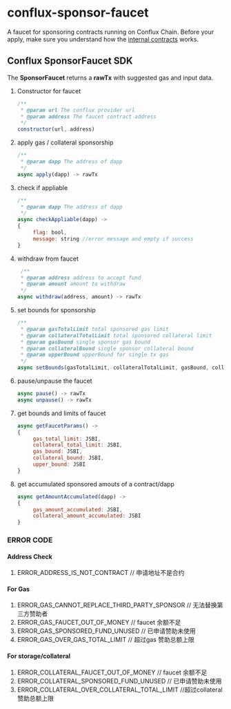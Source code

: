 # conflux-sponsor-faucet

A faucet for sponsoring contracts running on Conflux Chain. Before your apply, make sure you understand how the [internal contracts](https://github.com/Conflux-Chain/conflux-rust/tree/master/internal_contract) works.

## Conflux SponsorFaucet SDK
The **SponsorFaucet** returns a **rawTx** with suggested gas and input data. 

1. Constructor for faucet
   ```js
   /**
    * @param url The conflux provider url 
    * @param address The faucet contract address
    */
   constructor(url, address)
   ```

2. apply gas / collateral sponsorship 

   ```js
   /**
    * @param dapp The address of dapp 
    */
   async apply(dapp) -> rawTx
   ```

3. check if appliable

   ```js
   /**
    * @param dapp The address of dapp 
    */
   async checkAppliable(dapp) -> 
   {	
     	flag: bool,
     	message: string //error message and empty if success 
   }
   ```
4. withdraw from faucet

   ```js
    /**
    * @param address address to accept fund 
    * @param amount amount to withdraw
    */
   async withdraw(address, amount) -> rawTx
   ```
5. set bounds for sponsorship

   ```js
   /**
    * @param gasTotalLimit total sponsored gas limit
    * @param collateralTotalLimit total sponsored collateral limit
    * @param gasBound single sponsor gas bound
    * @param collateralBound single sponsor collateral bound
    * @param upperBound upperBound for single tx gas
    */
   async setBounds(gasTotalLimit, collateralTotalLimit, gasBound, collateralBound, upperBound) -> rawTx
   ```

6. pause/unpause the faucet

   ```js
   async pause() -> rawTx
   async unpause() -> rawTx
   ```

7. get bounds and limits of faucet

   ```js
   async getFaucetParams() -> 
   {
     	gas_total_limit: JSBI,
     	collateral_total_limit: JSBI,
     	gas_bound: JSBI,
     	collateral_bound: JSBI,
     	upper_bound: JSBI
   }
   ```

8. get accumulated sponsored amouts of a contract/dapp

   ```js
   async getAmountAccumulated(dapp) -> 
   {
    	gas_amount_accumulated: JSBI,
    	collateral_amount_accumulated: JSBI
   }
   ```

### ERROR CODE
#### Address Check
1. ERROR_ADDRESS_IS_NOT_CONTRACT // 申请地址不是合约
#### For Gas
1. ERROR_GAS_CANNOT_REPLACE_THIRD_PARTY_SPONSOR // 无法替换第三方赞助者
2. ERROR_GAS_FAUCET_OUT_OF_MONEY // faucet 余额不足
3. ERROR_GAS_SPONSORED_FUND_UNUSED // 已申请赞助未使用
4. ERROR_GAS_OVER_GAS_TOTAL_LIMIT // 超过gas 赞助总额上限
#### For storage/collateral
1. ERROR_COLLATERAL_FAUCET_OUT_OF_MONEY // faucet 余额不足
2. ERROR_COLLATERAL_SPONSORED_FUND_UNUSED // 已申请赞助未使用
3. ERROR_COLLATERAL_OVER_COLLATERAL_TOTAL_LIMIT //超过collateral 赞助总额上限